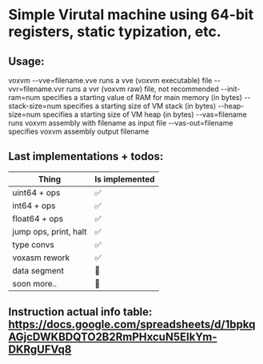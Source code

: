 # Simple Virutal machine using 64-bit registers, static typization, etc.

## Usage:
voxvm --vve=filename.vve  runs a vve (voxvm executable) file
      --vvr=filename.vvr  runs a vvr (voxvm raw) file, not recommended
      --init-ram=num  specifies a starting value of RAM for main memory (in bytes)
      --stack-size=num  specifies a starting size of VM stack (in bytes)
      --heap-size=num specifies a starting size of VM heap (in bytes)
      --vas=filename  runs voxvm assembly with filename as input file
      --vas-out=filename  specifies voxvm assembly output filename

## Last implementations + todos:
| Thing                 | Is implemented |
|-----------------------|----------------|
| uint64 + ops          | ✅              |
| int64 + ops           | ✅              |
| float64 + ops         | ✅              |
| jump ops, print, halt | ✅              |
| type convs            | ✅              |
| voxasm rework         | ✅              |
| data segment          | 🔴              |
| soon more..           | 🔴              |

## Instruction actual info table: https://docs.google.com/spreadsheets/d/1bpkqAGjcDWKBDQTO2B2RmPHxcuN5EIkYm-DKRgUFVq8
